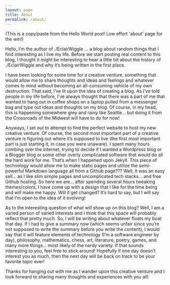 ```yaml
---
layout: page
title: About
permalink: /about/
---
```


(This is a copy/paste from the Hello World post! Low effort 'about' page for the win!)

Hello, I’m the author of ./EclairWiggle … a blog about random things that I find interesting as I live my life. Before we start posting real content to this blog, I thought it might be interesting to hear a little bit about the history of ./EclairWiggle and why it’s being written in the first place.

I have been looking for some time for a creative venture, something that would allow me to share thoughts and ideas and feelings and whatever comes to mind without becoming an all-consuming vehicle of my own destruction. That said, I’ve lit upon the idea of creating a blog. As I’ve told people in my life before, I’ve always thought that there was a part of me that wanted to hang out in coffee shops on a laptop pulled from a messenger bag and type out ideas and thoughts on my blog. Of course, in my head, this is happening somewhere grey and rainy like Seattle… but doing it from the Crossroads of the Midwest will have to do for now!

Anyways, I set out to attempt to find the perfect website to host my new creative venture. Of course, the second most important part of a creative venture is figuring out where it’s supposed to live (the first most important part is just starting it, in case you were unaware). I spent many hours combing over the internet, trying to decide if I wanted a Wordpress blog or a Blogger blog or some other overly complicated software that would do all the hard work for me. That’s when I happened upon Jekyll. This piece of technology would allow me to make static pages and utilize the semi-powerful Markdown language all from a Github page??? Well, it was an easy sell… as I like slim simple pages and uncomplicated tech stacks… and free Github hosting. So here we are… after spending several hours tweaking themes/colors, I have come up with a design that I like for the time being and will make me happy. Will it get changed? It’s hard to say, but I will say that I’m open to the idea of it evolving!

As to the interesting question of what will show up on this blog? Well, I am a varied person of varied interests and I think that this space will probably reflect that pretty much. So, I will be writing about whatever floats my boat that day. If I had to give a summary now (which seems unfair since you’re not supposed to write the summary before you write the content), I would say that it will feature elements of technology (I’m a software engineer by day), philosophy, mathematics, chess, art, literature, poetry, games, and many more things… most likely of the nerdy variety. If that sounds interesting to you, feel free to stick around! Hopefully if one day doesn’t interest you as much, then the next day will be back on track to be your favorite topic ever!

Thanks for hanging out with me as I wander upon this creative venture and I look forward to sharing many thoughts and experiences with you all!
